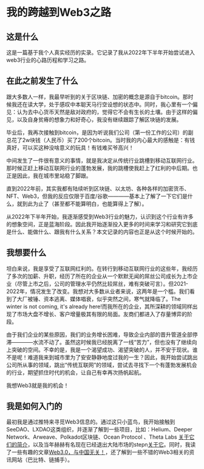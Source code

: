 # 我的跨越到Web3之路

## 这是什么
这是一篇基于我个人真实经历的实录。它记录了我从2022年下半年开始尝试进入web3行业的心路历程和学习之路。

## 在此之前发生了什么
跟大多数人一样，我最早听到的关于区块链、加密的概念是源自于bitcoin。那时候我还在读大学，处于感叹中本聪天马行空设想的状态中。同时，我心里有一个偏见：认为去中心货币天然是敌对政府的，觉得它不会有生长的土壤。由于这样的偏见，以及自身贫瘠的想象力和好奇心，我没有继续跟踪了解区块链的发展。

毕业后，我再次接触到bitcoin，是因为听说我们公司（第一份工作的公司）的副总花了2w块钱（人民币）买了200个bitcoin。当时我的内心最大的感触是：有钱真好，可以买这种没啥意义的玩具！有钱难买爷高兴！

中间发生了一件很有意义的事情，就是我决定从传统行业跳槽到移动互联网行业。那时候正赶上移动互联网行业的蓬勃发展，我的跳槽使我赶上了红利的中后期。也正是因此，我在城市里站稳了脚跟。

直到2022年前，其实我都有陆续听到区块链、以太坊、各种各样的加密货币、NFT、Web3，但我的反应仅限于百度/谷歌————基本上了解了一下它们是什么，就到此为止了（甚至都不能算明白，也能算得上了解）。

从2022年下半年开始，我逐渐感受到Web3行业的魅力，认识到这个行业有许多的想象空间，正是蓝海阶段。因此我开始逐渐投入更多的时间来学习和研究它到底是什么、能做什么、跟我有什么关系？本文记录的内容也正是从这个时候开始的。

## 我想要什么
坦白来说，我是享受了互联网红利的。在转行到移动互联网行业的这些年，我经历了多次的加薪、升职，经历了所在的企业从一个默默无闻的屌丝公司成长为上市企业（尽管上市之后，公司的管理水平仍然比较屌丝，难有突破可言）。但2021-2022年，情况发生了改变。我想对大多数从业者来说，这两年是一个槛。我们看到了大厂被锤、资本逃离、媒体唱衰，似乎突然之间，寒气就降临了。The winter is not coming, it's already here!而我所在的企业，其所深耕的领域同样出现了市场大盘不增长、客户增量极其有限的局面。友商们都进入了存量博弈的阶段。

由于我们企业的某些原因，我们的业务增长困难，导致企业内部的晋升管道全部停滞————水流不动了。虽然这时候我已经脱离了一线“苦力”，但也没有了继续向上突破的空间。不幸的是，我是一个渴望成功、渴望突破的人，并不安于现状。谁不是呢！难道我来到城市里为了安安静静地度过我的一生？因此，我开始尝试跳出公司所从事的领域，跳出“传统互联网”的领域，尝试去寻找下一个有蓬勃发展机会的行业，期望抓住时代的机会，让自己有幸再次扬帆起航。

我想Web3就是我的机会！

## 我是如何入门的
最初我是通过推特来寻觅Web3信息的。通过这只小蓝鸟，我开始接触到SeeDAO、LXDAO这类组织，并逐渐了解到一些项目，比如：Helium、Deeper  Network、Arweave、Polkadot区块链、Ocean Protocol 、Theta Labs [关于它们的简介](https://mp.weixin.qq.com/s/C9sTBeSLB70ZDFFzF2eugw)，以及当年赫赫有名现在已经退出大陆市场的stepn[关于它](https://stepn.com/)。同时，我读了一些有趣的文章[Web3.0，与中国无关！](http://www.yuanli24.com/news/11842)，还了解到一些不错的Web3相关的资讯网站（巴比特、链捕手）。
